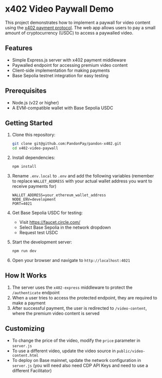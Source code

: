 # x402 Video Paywall Demo

This project demonstrates how to implement a paywall for video content using the [x402 payment protocol](https://www.x402.org/). The web app allows users to pay a small amount of cryptocurrency (USDC) to access a paywalled video.

## Features

- Simple Express.js server with x402 payment middleware
- Paywalled endpoint for accessing premium video content
- Client-side implementation for making payments
- Base Sepolia testnet integration for easy testing

## Prerequisites

- Node.js (v22 or higher)
- A EVM-compatible wallet with Base Sepolia USDC

## Getting Started

1. Clone this repository:

   ```bash
   git clone git@github.com:PandonPay/pandon-x402.git
   cd x402-video-paywall
   ```

2. Install dependencies:

   ```bash
   npm install
   ```

3. Rename `.env.local` to `.env` and add the following variables (remember to replace `WALLET_ADDRESS` with your actual wallet address you want to receive payments for)

   ```
   WALLET_ADDRESS=your_ethereum_wallet_address
   NODE_ENV=development
   PORT=4021
   ```

4. Get Base Sepolia USDC for testing:

   - Visit https://faucet.circle.com/
   - Select Base Sepolia in the network dropdown
   - Request test USDC

5. Start the development server:

   ```bash
   npm run dev
   ```

6. Open your browser and navigate to `http://localhost:4021`

## How It Works

1. The server uses the `x402-express` middleware to protect the `/authenticate` endpoint
2. When a user tries to access the protected endpoint, they are required to make a payment
3. After successful payment, the user is redirected to `/video-content`, where the premium video content is served

## Customizing

- To change the price of the video, modify the `price` parameter in `server.js`
- To use a different video, update the video source in `public/video-content.html`
- To deploy on Base mainnet, update the network configuration in `server.js` (you will need also need CDP API Keys and need to use a different Facilitator)
